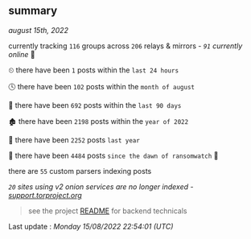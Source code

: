 
## summary
_august 15th, 2022_

currently tracking `116` groups across `206` relays & mirrors - _`91` currently online_ 📡

⏲ there have been `1` posts within the `last 24 hours`

🕓 there have been `102` posts within the `month of august`

📅 there have been `692` posts within the `last 90 days`

🏚 there have been `2198` posts within the `year of 2022`

🚀 there have been `2252` posts `last year`

🦕 there have been `4484` posts `since the dawn of ransomwatch` 🐣

there are `55` custom parsers indexing posts

_`20` sites using v2 onion services are no longer indexed - [support.torproject.org](https://support.torproject.org/onionservices/v2-deprecation/)_

> see the project [README](https://github.com/jmousqueton/ransomwatch#readme) for backend technicals



Last update : _Monday 15/08/2022 22:54:01 (UTC)_

